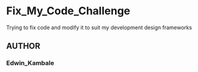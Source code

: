 # Fix_My_Code_Challenge
Trying to fix code and modify it to suit my development design frameworks

## AUTHOR
    
### Edwin_Kambale